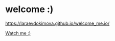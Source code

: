 # welcome :)

https://laraevdokimova.github.io/welcome_me.io/

[Watch me :)](https://github.com/LaraEvdokimova/photo/blob/master/photo.JPG)
